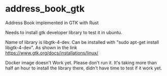 # address_book_gtk
Address Book implemented in GTK with Rust

Needs to install gtk developer library to test it in ubuntu.

Name of library is libgtk-4-dev. Can be installed with "sudo apt-get install libgtk-4-dev".
As shown in the link https://www.gtk.org/docs/installations/linux/


Docker image doesn't Work yet. Please don't run it. It's taking more than half an hour to install the library there,
didn't have time to test if it work yet.



